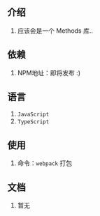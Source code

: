 ## 介绍

1. 应该会是一个 Methods 库..

## 依赖

1. NPM地址：即将发布 :)

## 语言

1. `JavaScript`
2. `TypeScript`

## 使用

1. 命令：`webpack` 打包

## 文档

1. 暂无